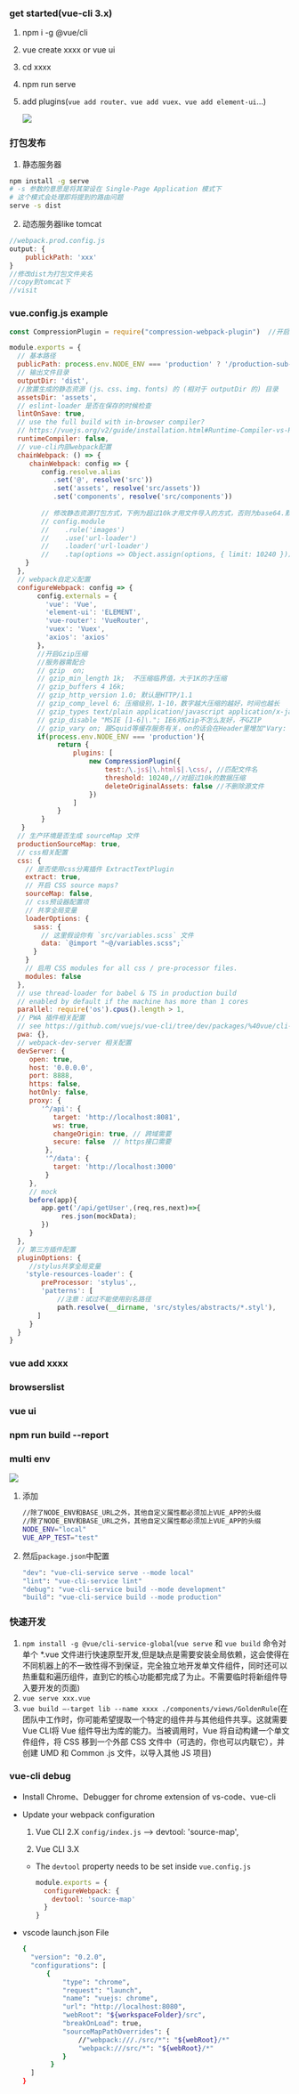 ### get started(vue-cli 3.x)
1. npm i -g @vue/cli

2. vue create xxxx or  vue ui

3. cd xxxx

4. npm run serve

5. add plugins(`vue add router、vue add vuex、vue add element-ui`...)

    ![](../images/vue-cli-1.png)

### 打包发布
1. 静态服务器
```bash
npm install -g serve
# -s 参数的意思是将其架设在 Single-Page Application 模式下
# 这个模式会处理即将提到的路由问题
serve -s dist
```

2. 动态服务器like tomcat
```javascript
//webpack.prod.config.js
output: {
    publickPath: 'xxx'
}
//修改dist为打包文件夹名
//copy到tomcat下
//visit
```

### vue.config.js example

```javascript
const CompressionPlugin = require("compression-webpack-plugin")  //开启Gzip压缩

module.exports = {
  // 基本路径
  publicPath: process.env.NODE_ENV === 'production' ? '/production-sub-path/' : '/'
  // 输出文件目录
  outputDir: 'dist',
  //放置生成的静态资源 (js、css、img、fonts) 的 (相对于 outputDir 的) 目录
  assetsDir: 'assets',
  // eslint-loader 是否在保存的时候检查
  lintOnSave: true,
  // use the full build with in-browser compiler?
  // https://vuejs.org/v2/guide/installation.html#Runtime-Compiler-vs-Runtime-only
  runtimeCompiler: false,
  // vue-cli内部webpack配置
  chainWebpack: () => {
  	 chainWebpack: config => {
        config.resolve.alias
           .set('@', resolve('src'))
           .set('assets', resolve('src/assets'))
           .set('components', resolve('src/components'))
         
        // 修改静态资源打包方式，下例为超过10k才用文件导入的方式，否则为base64.默认为4k
        // config.module
        //    .rule('images')
        //    .use('url-loader')
        //    .loader('url-loader')
        //    .tap(options => Object.assign(options, { limit: 10240 }))
    }  
  },
  // webpack自定义配置
  configureWebpack: config => {
       config.externals = {
         'vue': 'Vue',
         'element-ui': 'ELEMENT',
         'vue-router': 'VueRouter',
         'vuex': 'Vuex',
         'axios': 'axios'
       }，
       //开启Gzip压缩
       //服务器需配合
       // gzip  on;
       // gzip_min_length 1k;  不压缩临界值，大于1K的才压缩
       // gzip_buffers 4 16k;
       // gzip_http_version 1.0; 默认是HTTP/1.1
       // gzip_comp_level 6; 压缩级别，1-10，数字越大压缩的越好，时间也越长
       // gzip_types text/plain application/javascript application/x-javascript text/javascript text/xml text/css; 压缩的文件类型，JavaScript有两种写法，最好都写上吧
       // gzip_disable "MSIE [1-6]\."; IE6对Gzip不怎么友好，不GZIP
       // gzip_vary on; 跟Squid等缓存服务有关，on的话会在Header里增加"Vary: Accept-Encoding"
       if(process.env.NODE_ENV === 'production'){
            return {
                plugins: [
                    new CompressionPlugin({
                        test:/\.js$|\.html$|.\css/, //匹配文件名
                        threshold: 10240,//对超过10k的数据压缩
                        deleteOriginalAssets: false //不删除源文件
                    })
                ]
            }
        }
   }
  // 生产环境是否生成 sourceMap 文件
  productionSourceMap: true,
  // css相关配置
  css: {
    // 是否使用css分离插件 ExtractTextPlugin
    extract: true,
    // 开启 CSS source maps?
    sourceMap: false,
    // css预设器配置项
    // 共享全局变量
    loaderOptions: {
      sass: {
        // 这里假设你有 `src/variables.scss` 文件
        data: `@import "~@/variables.scss";`
      }
    }
    // 启用 CSS modules for all css / pre-processor files.
    modules: false
  },
  // use thread-loader for babel & TS in production build
  // enabled by default if the machine has more than 1 cores
  parallel: require('os').cpus().length > 1,
  // PWA 插件相关配置
  // see https://github.com/vuejs/vue-cli/tree/dev/packages/%40vue/cli-plugin-pwa
  pwa: {},
  // webpack-dev-server 相关配置
  devServer: {
     open: true,
     host: '0.0.0.0',
     port: 8888,
     https: false,
     hotOnly: false,
     proxy: {
        '^/api': {
           target: 'http://localhost:8081',
           ws: true,
           changeOrigin: true, // 跨域需要
           secure: false  // https接口需要
         },
         '^/data': {
           target: 'http://localhost:3000'
         }
     },
     // mock
     before(app){
        app.get('/api/getUser',(req,res,next)=>{
             res.json(mockData);
        })
     }
  },
  // 第三方插件配置
  pluginOptions: {
     //stylus共享全局变量
    'style-resources-loader': {
        preProcessor: 'stylus',,
        'patterns': [
            //注意：试过不能使用别名路径
            path.resolve(__dirname, 'src/styles/abstracts/*.styl'),
       ]
     }
  }
}
```

### vue add xxxx

### browserslist

### vue ui

### npm run build --report

### multi env

![](../images/vue-cli-2.png)


1. 添加

    ```bash
    //除了NODE_ENV和BASE_URL之外，其他自定义属性都必须加上VUE_APP的头缀
    //除了NODE_ENV和BASE_URL之外，其他自定义属性都必须加上VUE_APP的头缀
    NODE_ENV="local"
    VUE_APP_TEST="test"
    ```

2. 然后`package.json`中配置

    ```bash
    "dev": "vue-cli-service serve --mode local"
    "lint": "vue-cli-service lint"
    "debug": "vue-cli-service build --mode development"
    "build": "vue-cli-service build --mode production"
    ```
### 快速开发

1. `npm install -g @vue/cli-service-global`(`vue serve` 和 `vue build` 命令对单个 *.vue 文件进行快速原型开发,但是缺点是需要安装全局依赖，这会使得在不同机器上的不一致性得不到保证，完全独立地开发单文件组件，同时还可以热重载和遍历组件，直到它的核心功能都完成了为止。不需要临时将新组件导入要开发的页面)
2. `vue serve xxx.vue`
3. `vue build —-target lib --name xxxx ./components/views/GoldenRule`(在团队中工作时，你可能希望提取一个特定的组件并与其他组件共享。这就需要 Vue CLI将 Vue 组件导出为库的能力。当被调用时，Vue 将自动构建一个单文件组件，将 CSS 移到一个外部 CSS 文件中（可选的，你也可以内联它），并创建 UMD 和 Common .js 文件，以导入其他 JS 项目)

### vue-cli debug

- Install Chrome、Debugger for chrome extension of vs-code、vue-cli

- Update your webpack configuration

  1. Vue CLI 2.X    `config/index.js`  -->  devtool: 'source-map',

  2. Vue CLI 3.X

  - The `devtool` property needs to be set inside `vue.config.js`

    ```javascript
    module.exports = {
      configureWebpack: {
        devtool: 'source-map'
      }
    }
    ```

- vscode launch.json File
  ```bash
  {
  	"version": "0.2.0",
  	"configurations": [
  		{
  			"type": "chrome",
  			"request": "launch",
  			"name": "vuejs: chrome",
  			"url": "http://localhost:8080",
  			"webRoot": "${workspaceFolder}/src",
  			"breakOnLoad": true,
  			"sourceMapPathOverrides": {
  			    //"webpack:///./src/*": "${webRoot}/*"
  				"webpack:///src/*": "${webRoot}/*"
  			}
  		 }
  	]
  }
  ```